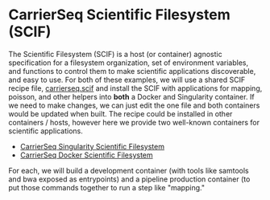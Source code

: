 # CarrierSeq Scientific Filesystem (SCIF)
The Scientific Filesystem (SCIF) is a host (or container) agnostic specification for a filesystem organization, set of environment variables, and functions to control them to make scientific applications discoverable, and easy to use. For both of these examples, we will use a shared SCIF recipe file, [carrierseq.scif](../carrierseq.scif) and install the SCIF with applications for mapping, poisson, and other helpers into **both** a Docker and Singularity container. If we need to make changes, we can just edit the one file and both containers would be updated when built. The recipe could be installed in other containers / hosts, however here we provide two well-known containers for scientific applications.

 - [CarrierSeq Singularity Scientific Filesystem](singularity.md)
 - [CarrierSeq Docker Scientific Filesystem](docker.scif.md)

For each, we will build a development container (with tools like samtools and bwa exposed as entrypoints) and a pipeline production container (to put those commands together to run a step like "mapping."
